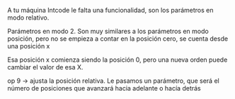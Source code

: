 


A tu máquina Intcode  le falta una funcionalidad, son los parámetros en modo relativo. 

Parámetros en modo 2. Son muy similares a los parámetros en modo posición, pero no se empieza a contar en la posición cero, se cuenta desde una posición x

Esa posición x comienza siendo la posición 0, pero una nueva orden puede cambiar el valor de esa X. 

op 9 -> ajusta la posición relativa. Le pasamos un parámetro, que será el número de posiciones que avanzará hacia adelante o hacía detrás